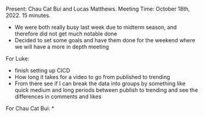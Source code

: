 Present: Chau Cat Bui and Lucas Matthews.
Meeting Time: October 18th, 2022. 15 minutes.

* We were both really busy last week due to midterm season, and therefore did not get much notable done
* Decided to set some goals and have them done for the weekend where we will have a more in depth meeting

For Luke:
* finish setting up CICD
* How long it takes for a video to go from published to trending
* From there see if I can break the data into groups by something like quick medium and long periods between publish to trending and see the differences in comments and likes

For Chau Cat Bui:
* 
